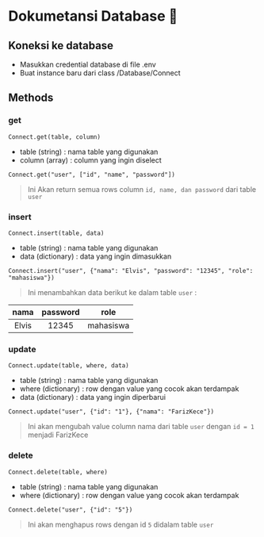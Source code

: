# Dokumetansi Database 🤙

## Koneksi ke database

- Masukkan credential database di file .env
- Buat instance baru dari class /Database/Connect

## Methods

### get

`Connect.get(table, column)`

- table (string) : nama table yang digunakan
- column (array) : column yang ingin diselect

```
Connect.get("user", ["id", "name", "password"])
```

> Ini Akan return semua rows column `id, name, dan password` dari table `user`

### insert

`Connect.insert(table, data)`

- table (string) : nama table yang digunakan
- data (dictionary) : data yang ingin dimasukkan

```
Connect.insert("user", {"nama": "Elvis", "password": "12345", "role": "mahasiswa"})
```

> Ini menambahkan data berikut ke dalam table `user` :

| nama  | password |   role    |
| :---: | :------: | :-------: |
| Elvis |  12345   | mahasiswa |

### update

`Connect.update(table, where, data)`

- table (string) : nama table yang digunakan
- where (dictionary) : row dengan value yang cocok akan terdampak
- data (dictionary) : data yang ingin diperbarui

```
Connect.update("user", {"id": "1"}, {"nama": "FarizKece"})
```

> Ini akan mengubah value column nama dari table `user` dengan `id = 1` menjadi FarizKece

### delete

`Connect.delete(table, where)`

- table (string) : nama table yang digunakan
- where (dictionary) : row dengan value yang cocok akan terdampak

```
Connect.delete("user", {"id": "5"})
```

> Ini akan menghapus rows dengan id `5` didalam table `user`
